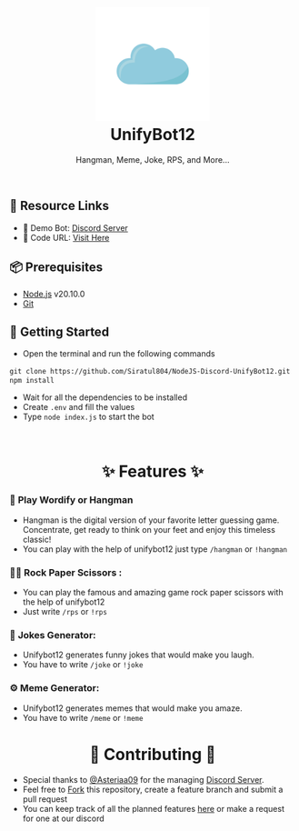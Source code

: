 <h1 align="center">
  <br>
  <a href="https://github.com/Siratul804/NodeJS-Discord-UnifyBot12"><img src="./unify.jpg" height="200" alt="Unify Bot"></a>
  <br>
 UnifyBot12
  <br>
</h1>

<p align="center">Hangman, Meme, Joke, RPS, and More...</p>

<br>

## 🔗 Resource Links

- 🤖 Demo Bot: [Discord Server](https://discord.gg/HPHgcj8g)
- 📂 Code URL: [Visit Here](https://github.com/Siratul804/NodeJS-Discord-UnifyBot12.git)

## 📦 Prerequisites

- [Node.js](https://nodejs.org/en/) v20.10.0 
- [Git](https://git-scm.com/downloads)


## 🚀 Getting Started

- Open the terminal and run the following commands

```
git clone https://github.com/Siratul804/NodeJS-Discord-UnifyBot12.git
npm install
```

- Wait for all the dependencies to be installed
- Create `.env` and fill the values
- Type `node index.js` to start the bot


<br>

<h1 align="center"> ✨ Features ✨ </h1>

### 💁 **Play Wordify or Hangman**

- Hangman is the digital version of your favorite letter guessing game. Concentrate, get ready to think on your feet and enjoy this timeless classic!
- You can play with the help of unifybot12 just type `/hangman` or `!hangman`
  
### 🙋‍♂️ **Rock Paper Scissors :**

- You can play the famous and amazing game rock paper scissors with the help of unifybot12
- Just write `/rps` or `!rps`



### 🤖 **Jokes Generator:**

- Unifybot12 generates funny jokes that would make you laugh.
- You have to write `/joke` or `!joke`


### ⚙️  **Meme Generator:**
- Unifybot12 generates memes that would make you amaze.
- You have to write `/meme` or `!meme`




<h1 align="center"> 🤝 Contributing 🤝 </h1>

- Special thanks to [@Asteriaa09](https://github.com/AsTeriaa09) for the managing  [Discord Server](https://discord.gg/HPHgcj8g).
- Feel free to [Fork](https://github.com/Siratul804/NodeJS-Discord-UnifyBot12.git) this repository, create a feature branch and submit a pull request
- You can keep track of all the planned features [here](https://discord.gg/HPHgcj8g) or make a request for one at our discord
